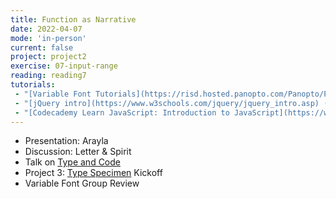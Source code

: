 ```yaml
---
title: Function as Narrative
date: 2022-04-07
mode: 'in-person'
current: false
project: project2
exercise: 07-input-range
reading: reading7
tutorials:
 - "[Variable Font Tutorials](https://risd.hosted.panopto.com/Panopto/Pages/Sessions/List.aspx?embedded=0#folderID=%22aa13b954-db32-4689-8984-ad0100420f6f%22&view=0)"
 - "[jQuery intro](https://www.w3schools.com/jquery/jquery_intro.asp) (review until Events)"
 - "[Codecademy Learn JavaScript: Introduction to JavaScript](https://www.codecademy.com/courses/introduction-to-javascript/lessons/introduction-to-javascript/exercises/intro), [Codecademy Learn JavaScript: Variables](https://www.codecademy.com/courses/introduction-to-javascript/lessons/variables/exercises/intro-variables), [Codecademy Learn JavaScript: Functions](https://www.codecademy.com/courses/introduction-to-javascript/lessons/functions)"
---
```

    
- Presentation: Arayla
- Discussion: Letter & Spirit
- Talk on [Type and Code](https://motsuka.com/webtype-lectures/type-code/)
- Project 3: [Type Specimen](/projects/project3/) Kickoff
- Variable Font Group Review
